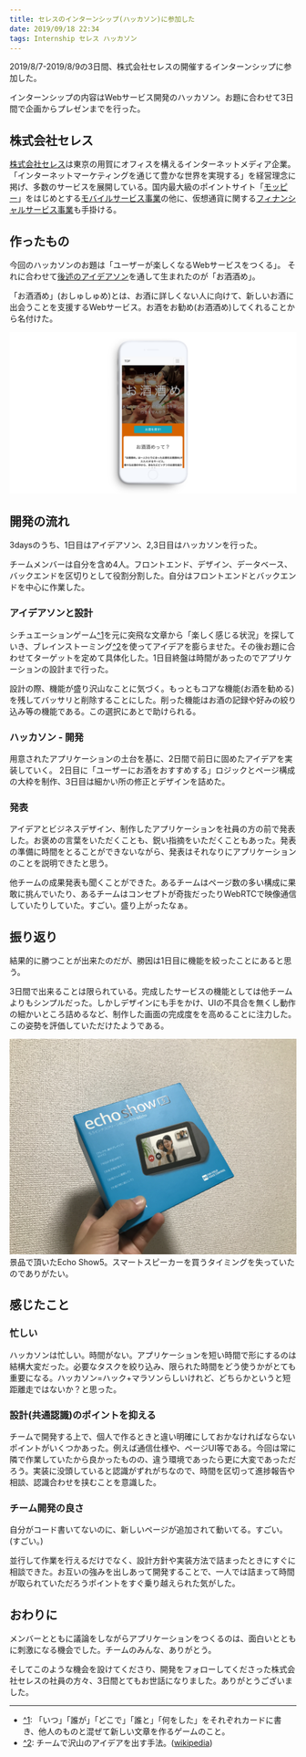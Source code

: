 ```yaml
---
title: セレスのインターンシップ(ハッカソン)に参加した
date: 2019/09/18 22:34
tags: Internship セレス ハッカソン
---
```


2019/8/7-2019/8/9の3日間、株式会社セレスの開催するインターンシップに参加した。

インターンシップの内容はWebサービス開発のハッカソン。お題に合わせて3日間で企画からプレゼンまでを行った。

## 株式会社セレス

[株式会社セレス](https://ceres-inc.jp)は東京の用賀にオフィスを構えるインターネットメディア企業。「インターネットマーケティングを通じて豊かな世界を実現する」を経営理念に掲げ、多数のサービスを展開している。国内最大級のポイントサイト「[モッピー](pc.moppy.jp)」をはじめとする[モバイルサービス事業](https://ceres-inc.jp/business/mobile/)の他に、仮想通貨に関する[フィナンシャルサービス事業](https://ceres-inc.jp/business/financial/)も手掛ける。

## 作ったもの

今回のハッカソンのお題は「ユーザーが楽しくなるWebサービスをつくる」。
それに合わせて[後述のアイデアソン](#アイデアソンと設計)を通して生まれたのが「お酒酒め」。

「お酒酒め」(おしゅしゅめ)とは、お酒に詳しくない人に向けて、新しいお酒に出会うことを支援するWebサービス。お酒をお勧め(お酒酒め)してくれることから名付けた。

![お酒酒めスクリーンショット](oshushume.png)

## 開発の流れ

3daysのうち、1日目はアイデアソン、2,3日目はハッカソンを行った。

チームメンバーは自分を含め4人。フロントエンド、デザイン、データベース、バックエンドを区切りとして役割分割した。自分はフロントエンドとバックエンドを中心に作業した。

### アイデアソンと設計

シチュエーションゲーム<a id="annotation-from-1" href="#annotation-to-1">^1</a>を元に突飛な文章から「楽しく感じる状況」を探していき、ブレインストーミング<a id="annotation-from-2" href="#annotation-to-2">^2</a>を使ってアイデアを膨らませた。その後お題に合わせてターゲットを定めて具体化した。1日目終盤は時間があったのでアプリケーションの設計まで行った。

設計の際、機能が盛り沢山なことに気づく。もっともコアな機能(お酒を勧める)を残してバッサリと削除することにした。削った機能はお酒の記録や好みの絞り込み等の機能である。この選択にあとで助けられる。

### ハッカソン - 開発

用意されたアプリケーションの土台を基に、2日間で前日に固めたアイデアを実装していく。
2日目に「ユーザーにお酒をおすすめする」ロジックとページ構成の大枠を制作、3日目は細かい所の修正とデザインを詰めた。

### 発表

アイデアとビジネスデザイン、制作したアプリケーションを社員の方の前で発表した。お褒めの言葉をいただくことも、鋭い指摘をいただくこともあった。発表の準備に時間をとることができないながら、発表はそれなりにアプリケーションのことを説明できたと思う。

他チームの成果発表も聞くことができた。あるチームはページ数の多い構成に果敢に挑んでいたり、あるチームはコンセプトが奇抜だったりWebRTCで映像通信していたりしていた。すごい。盛り上がったなぁ。

## 振り返り

結果的に勝つことが出来たのだが、勝因は1日目に機能を絞ったことにあると思う。

3日間で出来ることは限られている。完成したサービスの機能としては他チームよりもシンプルだった。しかしデザインにも手をかけ、UIの不具合を無くし動作の細かいところ詰めるなど、制作した画面の完成度をを高めることに注力した。この姿勢を評価していただけたようである。

![Amazon Echo Show5](echoShow5.jpg)
景品で頂いたEcho Show5。スマートスピーカーを買うタイミングを失っていたのでありがたい。

## 感じたこと

### 忙しい

ハッカソンは忙しい。時間がない。アプリケーションを短い時間で形にするのは結構大変だった。必要なタスクを絞り込み、限られた時間をどう使うかがとても重要になる。ハッカソン=ハック+マラソンらしいけれど、どちらかというと短距離走ではないか？と思った。

### 設計(共通認識)のポイントを抑える

チームで開発する上で、個人で作るときと違い明確にしておかなければならないポイントがいくつかあった。例えば通信仕様や、ページUI等である。今回は常に隣で作業していたから良かったものの、違う環境であったら更に大変であっただろう。実装に没頭していると認識がずれがちなので、時間を区切って進捗報告や相談、認識合わせを挟むことを意識した。

### チーム開発の良さ

自分がコード書いてないのに、新しいページが追加されて動いてる。すごい。(すごい。)

並行して作業を行えるだけでなく、設計方針や実装方法で詰まったときにすぐに相談できた。お互いの強みを出しあって開発することで、一人では詰まって時間が取られていただろうポイントをすぐ乗り越えられた気がした。

## おわりに

メンバーとともに議論をしながらアプリケーションをつくるのは、面白いとともに刺激になる機会でした。チームのみんな、ありがとう。

そしてこのような機会を設けてくださり、開発をフォローしてくださった株式会社セレスの社員の方々、3日間とてもお世話になりました。ありがとうございました。

<hr class="gt-article-annotation-horizontalrule"/>

<ul class="gt-article-annotation-list">
<li><a id="annotation-to-1" href="#annotation-from-1">^1</a>: 「いつ」「誰が」「どこで」「誰と」「何をした」をそれぞれカードに書き、他人のものと混ぜて新しい文章を作るゲームのこと。</li>
<li><a id="annotation-to-2" href="#annotation-from-2">^2</a>: チームで沢山のアイデアを出す手法。(<a href="https://ja.wikipedia.org/wiki/ブレインストーミング">wikipedia</a>)</li>
</ul>